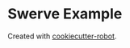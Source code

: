 # Swerve Example

Created with [cookiecutter-robot](https://github.com/strykeforce/cookiecutter-robot).
